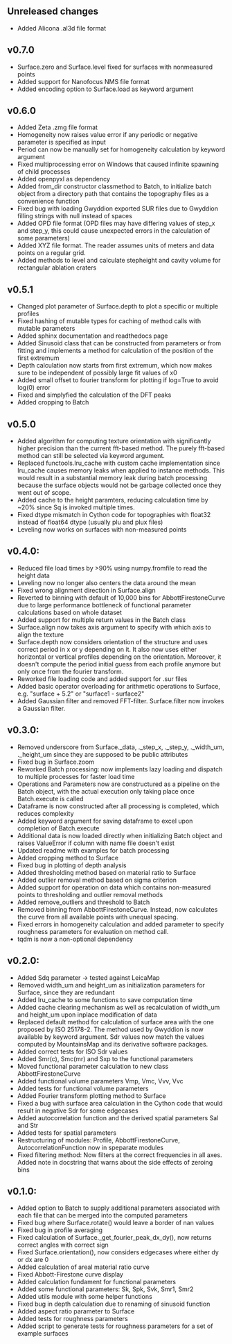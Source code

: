 ## Unreleased changes
- Added Alicona .al3d file format 
## v0.7.0
- Surface.zero and Surface.level fixed for surfaces with nonmeasured points
- Added support for Nanofocus NMS file format
- Added encoding option to Surface.load as keyword argument 
## v0.6.0
- Added Zeta .zmg file format
- Homogeneity now raises value error if any periodic or negative parameter is specified as input
- Period can now be manually set for homogeneity calculation by keyword argument
- Fixed multiprocessing error on Windows that caused infinite spawning of child processes
- Added openpyxl as dependency
- Added from_dir constructor classmethod to Batch, to initialize batch object from a directory path that contains the
  topography files as a convenience function
- Fixed bug with loading Gwyddion exported SUR files due to Gwyddion filling strings with null instead of spaces
- Added OPD file format (OPD files may have differing values of step_x and step_y, this could cause unexpected errors 
  in the calculation of some parameters)
- Added XYZ file format. The reader assumes units of meters and data points on a regular grid.
- Added methods to level and calculate stepheight and cavity volume for rectangular ablation craters
## v0.5.1
- Changed plot parameter of Surface.depth to plot a specific or multiple profiles
- Fixed hashing of mutable types for caching of method calls with mutable parameters
- Added sphinx documentation and readthedocs page
- Added Sinusoid class that can be constructed from parameters or from fitting and implements a method for calculation
  of the position of the first extremum
- Depth calculation now starts from first extremum, which now makes sure to be independent of possibly large fit values
  of x0
- Added small offset to fourier transform for plotting if log=True to avoid log(0) error
- Fixed and simplyfied the calculation of the DFT peaks
- Added cropping to Batch
## v0.5.0
- Added algorithm for computing texture orientation with significantly higher precision than the current fft-based 
  method. The purely fft-based method can still be selected via keyword argument.
- Replaced functools.lru_cache with custom cache implementation since lru_cache causes memory leaks when applied to 
  instance methods. This would result in a substantial memory leak during batch processing because the surface objects
  would not be garbage collected once they went out of scope. 
- Added cache to the height paramters, reducing calculation time by ~20% since Sq is invoked multiple times. 
- Fixed dtype mismatch in Cython code for topographies with float32 instead of float64 dtype (usually plu and plux 
  files) 
- Leveling now works on surfaces with non-measured points
## v0.4.0:
- Reduced file load times by >90% using numpy.fromfile to read the height data
- Leveling now no longer also centers the data around the mean
- Fixed wrong alignment direction in Surface.align
- Reverted to binning with default of 10,000 bins for AbbottFirestoneCurve due to large performance bottleneck of
  functional parameter calculations based on whole dataset
- Added support for multiple return values in the Batch class
- Surface.align now takes axis argument to specify with which axis to align the texture
- Surface.depth now considers orientation of the structure and uses correct period in x or y depending on it. It also
  now uses either horizontal or vertical profiles depending on the orientation. Moreover, it doesn't compute the period
  initial guess from each profile anymore but only once from the fourier transform.
- Reworked file loading code and added support for .sur files
- Added basic operator overloading for arithmetic operations to Surface, e.g. "surface + 5.2" or "surface1 - surface2"
- Added Gaussian filter and removed FFT-filter. Surface.filter now invokes a Gaussian filter. 
## v0.3.0:
- Removed underscore from Surface._data, ._step_x, ._step_y, ._width_um, ._height_um since they are supposed to be
  public attributes
- Fixed bug in Surface.zoom
- Reworked Batch processing: now implements lazy loading and dispatch to multiple processes for faster load time
- Operations and Parameters now are constructured as a pipeline on the Batch object, with the actual execution only
  taking place once Batch.execute is called
- Dataframe is now constructed after all processing is completed, which reduces complexity
- Added keyword argument for saving dataframe to excel upon completion of Batch.execute
- Additional data is now loaded directly when initializing Batch object and raises ValueError if column with name file
  doesn't exist
- Updated readme with examples for batch processing
- Added cropping method to Surface
- Fixed bug in plotting of depth analysis
- Added thresholding method based on material ratio to Surface
- Added outlier removal method based on sigma criterion
- Added support for operation on data which contains non-measured points to thresholding and outlier removal methods
- Added remove_outliers and threshold to Batch
- Removed binning from AbbottFirestoneCurve. Instead, now calculates the curve from all available points with unequal
  spacing.
- Fixed errors in homogeneity calculation and added parameter to specify roughness parameters for evaluation on method
  call.
- tqdm is now a non-optional dependency
## v0.2.0:
- Added Sdq parameter -> tested against LeicaMap
- Removed width_um and height_um as initialization parameters for Surface, since they are redundant
- Added lru_cache to some functions to save computation time
- Added cache clearing mechanism as well as recalculation of width_um and height_um upon inplace modification of data
- Replaced default method for calculation of surface area with the one proposed by ISO 25178-2. The method used by
  Gwyddion is now available by keyword argument. Sdr values now match the values computed by MountainsMap and its
  derivative software packages.
- Added correct tests for ISO Sdr values
- Added Smr(c), Smc(mr) and Sxp to the functional parameters
- Moved functional parameter calculation to new class AbbottFirestoneCurve
- Added functional volume parameters Vmp, Vmc, Vvv, Vvc
- Added tests for functional volume parameters
- Added Fourier transform plotting method to Surface
- Fixed a bug with surface area calculation in the Cython code that would result in negative Sdr for some edgecases
- Added autocorrelation function and the derived spatial parameters Sal and Str
- Added tests for spatial parameters
- Restructuring of modules: Profile, AbbottFirestoneCurve, AutocorrelationFunction now in speparate modules
- Fixed filtering method: Now filters at the correct frequencies in all axes. Added note in docstring that warns about
  the side effects of zeroing bins
## v0.1.0:
- Added option to Batch to supply additional parameters associated with each file that can be merged into the
  computed parameters
- Fixed bug where Surface.rotate() would leave a border of nan values
- Fixed bug in profile averaging
- Fixed calculation of Surface._get_fourier_peak_dx_dy(), now returns correct angles with correct sign
- Fixed Surface.orientation(), now considers edgecases where either dy or dx are 0
- Added calculation of areal material ratio curve
- Fixed Abbott-Firestone curve display
- Added calculation fundament for functional parameters
- Added some functional parameters: Sk, Spk, Svk, Smr1, Smr2
- Added utils module with some helper functions
- Fixed bug in depth calculation due to renaming of sinusoid function
- Added aspect ratio parameter to Surface
- Added tests for roughness parameters
- Added script to generate tests for roughness parameters for a set of example surfaces
